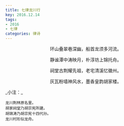 ```yaml
---
title: 七律龙川行
key: 2016.12.14
tags: 
- 2016
- 七律
categories: 律诗
---
```


<p align="center">环山叠翠巷深幽，船首龙须多河流。
</p>
<p align="center">静谧潭中涛映月，朴淳坊上锦托舟。
</p>
<p align="center">祠堂古荆耀先祖，老宅清溪忆徽州。
</p>
<p align="center">灰瓦粉墙神风水，墨香皇韵胡家楼。
</p>
_小注：_

```
龙川荆林原名里。
胡家祠堂乃胡宗宪所建。
胡锦涛乃胡宗宪十四代孙。
龙川村形似龙舟。
```